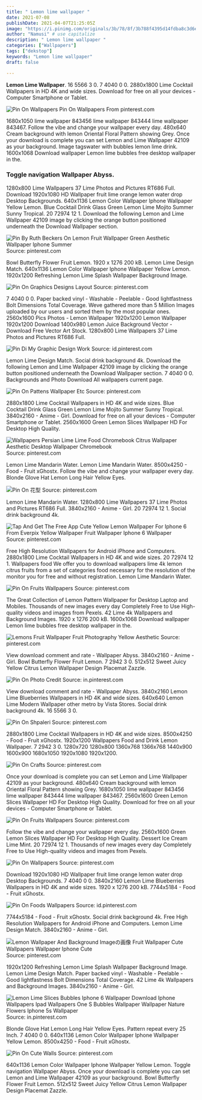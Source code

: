 ```yaml
---
title: " Lemon lime wallpaper "
date: 2021-07-08
publishDate: 2021-04-07T21:25:05Z
image: "https://i.pinimg.com/originals/3b/78/8f/3b788f4395d14fdba8c3d6e53615a246.jpg"
author: "Namusi" # use capitalize
description: " Lemon lime wallpaper "
categories: ["Wallpapers"]
tags: ["dekstop"]
keywords: "Lemon lime wallpaper"
draft: false

---
```



**Lemon Lime Wallpaper**. 16 5566 3 0. 7 4040 0 0. 2880x1800 Lime Cocktail Wallpapers in HD 4K and wide sizes. Download for free on all your devices - Computer Smartphone or Tablet.

![Pin On Wallpapers](https://i.pinimg.com/736x/07/8e/4e/078e4eabddcd5ca04fd030d465f5d974.jpg "Pin On Wallpapers")
Pin On Wallpapers From pinterest.com


1680x1050 lime wallpaper 843456 lime wallpaper 843444 lime wallpaper 843467. Follow the vibe and change your wallpaper every day. 480x640 Cream background with lemon Oriental Floral Pattern showing Grey. Once your download is complete you can set Lemon and Lime Wallpaper 42109 as your background. Image tagswater with bubbles lemon lime drink. 1600x1068 Download wallpaper Lemon lime bubbles free desktop wallpaper in the.

### Toggle navigation Wallpaper Abyss.

1280x800 Lime Wallpapers 37 Lime Photos and Pictures RT686 Full. Download 1920x1080 HD Wallpaper fruit lime orange lemon water drop Desktop Backgrounds. 640x1136 Lemon Color Wallpaper Iphone Wallpaper Yellow Lemon. Blue Cocktail Drink Glass Green Lemon Lime Mojito Summer Sunny Tropical. 20 72974 12 1. Download the following Lemon and Lime Wallpaper 42109 image by clicking the orange button positioned underneath the Download Wallpaper section.


![Pin By Ruth Beckers On Lemon Fruit Wallpaper Green Aesthetic Wallpaper Iphone Summer](https://i.pinimg.com/736x/96/9e/e8/969ee8c5c7403a99c1ec725b49fc44f9.jpg "Pin By Ruth Beckers On Lemon Fruit Wallpaper Green Aesthetic Wallpaper Iphone Summer")
Source: pinterest.com

Bowl Butterfly Flower Fruit Lemon. 1920 x 1276 200 kB. Lemon Lime Design Match. 640x1136 Lemon Color Wallpaper Iphone Wallpaper Yellow Lemon. 1920x1200 Refreshing Lemon Lime Splash Wallpaper Background Image.

![Pin On Graphics Designs Layout](https://i.pinimg.com/736x/59/ce/61/59ce61baf6b1556eab5bab5a8295151d.jpg "Pin On Graphics Designs Layout")
Source: pinterest.com

7 4040 0 0. Paper backed vinyl - Washable - Peelable - Good lightfastness Bolt Dimensions Total Coverage. Weve gathered more than 5 Million Images uploaded by our users and sorted them by the most popular ones. 2560x1600 Pics Photos - Lemon Wallpaper 1920x1200 Lemon Wallpaper 1920x1200 Download 1400x980 Lemon Juice Background Vector - Download Free Vector Art Stock. 1280x800 Lime Wallpapers 37 Lime Photos and Pictures RT686 Full.

![Pin Di My Graphic Design Work](https://i.pinimg.com/originals/a4/5c/57/a45c5793c67f1c977a0725f9a4d55daa.jpg "Pin Di My Graphic Design Work")
Source: id.pinterest.com

Lemon Lime Design Match. Social drink background 4k. Download the following Lemon and Lime Wallpaper 42109 image by clicking the orange button positioned underneath the Download Wallpaper section. 7 4040 0 0. Backgrounds and Photo Download All wallpapers current page.

![Pin On Pattens Wallpaper Etc](https://i.pinimg.com/originals/4b/88/b9/4b88b958a546f63c12676beda9ea78ac.png "Pin On Pattens Wallpaper Etc")
Source: pinterest.com

2880x1800 Lime Cocktail Wallpapers in HD 4K and wide sizes. Blue Cocktail Drink Glass Green Lemon Lime Mojito Summer Sunny Tropical. 3840x2160 - Anime - Girl. Download for free on all your devices - Computer Smartphone or Tablet. 2560x1600 Green Lemon Slices Wallpaper HD For Desktop High Quality.

![Wallpapers Persian Lime Lime Food Chromebook Citrus Wallpaper Aesthetic Desktop Wallpaper Chromebook](https://i.pinimg.com/originals/5e/4e/40/5e4e4038c59713442e2d67784c19f331.jpg "Wallpapers Persian Lime Lime Food Chromebook Citrus Wallpaper Aesthetic Desktop Wallpaper Chromebook")
Source: pinterest.com

Lemon Lime Mandarin Water. Lemon Lime Mandarin Water. 8500x4250 - Food - Fruit xGhostx. Follow the vibe and change your wallpaper every day. Blonde Glove Hat Lemon Long Hair Yellow Eyes.

![Pin On 花型](https://i.pinimg.com/474x/5a/3d/fd/5a3dfd5f0a727cbe7863e445b85c9dda.jpg "Pin On 花型")
Source: pinterest.com

Lemon Lime Mandarin Water. 1280x800 Lime Wallpapers 37 Lime Photos and Pictures RT686 Full. 3840x2160 - Anime - Girl. 20 72974 12 1. Social drink background 4k.

![Tap And Get The Free App Cute Yellow Lemon Wallpaper For Iphone 6 From Everpix Yellow Wallpaper Fruit Wallpaper Iphone 6 Wallpaper](https://i.pinimg.com/originals/9a/c0/76/9ac0763f93b2ff06f5633344f6069b59.jpg "Tap And Get The Free App Cute Yellow Lemon Wallpaper For Iphone 6 From Everpix Yellow Wallpaper Fruit Wallpaper Iphone 6 Wallpaper")
Source: pinterest.com

Free High Resolution Wallpapers for Android iPhone and Computers. 2880x1800 Lime Cocktail Wallpapers in HD 4K and wide sizes. 20 72974 12 1. Wallpapers food We offer you to download wallpapers lime 4k lemon citrus fruits from a set of categories food necessary for the resolution of the monitor you for free and without registration. Lemon Lime Mandarin Water.

![Pin On Fruits Wallpapers](https://i.pinimg.com/originals/c6/98/53/c6985350d192adf63ffd4739e7e7b3e7.jpg "Pin On Fruits Wallpapers")
Source: pinterest.com

The Great Collection of Lemon Pattern Wallpaper for Desktop Laptop and Mobiles. Thousands of new images every day Completely Free to Use High-quality videos and images from Pexels. 42 Lime 4k Wallpapers and Background Images. 1920 x 1276 200 kB. 1600x1068 Download wallpaper Lemon lime bubbles free desktop wallpaper in the.

![Lemons Fruit Wallpaper Fruit Photography Yellow Aesthetic](https://i.pinimg.com/originals/2e/8d/70/2e8d7090170b3d0753eaf7e9249701f7.jpg "Lemons Fruit Wallpaper Fruit Photography Yellow Aesthetic")
Source: pinterest.com

View download comment and rate - Wallpaper Abyss. 3840x2160 - Anime - Girl. Bowl Butterfly Flower Fruit Lemon. 7 2942 3 0. 512x512 Sweet Juicy Yellow Citrus Lemon Wallpaper Design Placemat Zazzle.

![Pin On Photo Credit](https://i.pinimg.com/originals/7a/8b/95/7a8b954480d02de5043eea5def90b91c.jpg "Pin On Photo Credit")
Source: in.pinterest.com

View download comment and rate - Wallpaper Abyss. 3840x2160 Lemon Lime Blueberries Wallpapers in HD 4K and wide sizes. 640x640 Lemon Lime Modern Wallpaper other metro by Vista Stores. Social drink background 4k. 16 5566 3 0.

![Pin On Shpaleri](https://i.pinimg.com/originals/2a/38/af/2a38af433475ea1bf6374acecfa52ee8.jpg "Pin On Shpaleri")
Source: pinterest.com

2880x1800 Lime Cocktail Wallpapers in HD 4K and wide sizes. 8500x4250 - Food - Fruit xGhostx. 1920x1200 Wallpapers Food and Drink Lemon Wallpaper. 7 2942 3 0. 1280x720 1280x800 1360x768 1366x768 1440x900 1600x900 1680x1050 1920x1080 1920x1200.

![Pin On Crafts](https://i.pinimg.com/originals/d0/4d/e7/d04de7ee5a67035be418082d30316bb7.png "Pin On Crafts")
Source: pinterest.com

Once your download is complete you can set Lemon and Lime Wallpaper 42109 as your background. 480x640 Cream background with lemon Oriental Floral Pattern showing Grey. 1680x1050 lime wallpaper 843456 lime wallpaper 843444 lime wallpaper 843467. 2560x1600 Green Lemon Slices Wallpaper HD For Desktop High Quality. Download for free on all your devices - Computer Smartphone or Tablet.

![Pin On Fruits Wallpapers](https://i.pinimg.com/736x/ec/32/51/ec3251b4d073ea0d5a704ee2c70b05cd.jpg "Pin On Fruits Wallpapers")
Source: pinterest.com

Follow the vibe and change your wallpaper every day. 2560x1600 Green Lemon Slices Wallpaper HD For Desktop High Quality. Dessert Ice Cream Lime Mint. 20 72974 12 1. Thousands of new images every day Completely Free to Use High-quality videos and images from Pexels.

![Pin On Wallpapers](https://i.pinimg.com/736x/07/8e/4e/078e4eabddcd5ca04fd030d465f5d974.jpg "Pin On Wallpapers")
Source: pinterest.com

Download 1920x1080 HD Wallpaper fruit lime orange lemon water drop Desktop Backgrounds. 7 4040 0 0. 3840x2160 Lemon Lime Blueberries Wallpapers in HD 4K and wide sizes. 1920 x 1276 200 kB. 7744x5184 - Food - Fruit xGhostx.

![Pin On Foods Wallpapers](https://i.pinimg.com/originals/87/1e/7d/871e7d96019fb12c6c5cb7ff3adfe817.jpg "Pin On Foods Wallpapers")
Source: id.pinterest.com

7744x5184 - Food - Fruit xGhostx. Social drink background 4k. Free High Resolution Wallpapers for Android iPhone and Computers. Lemon Lime Design Match. 3840x2160 - Anime - Girl.

![Lemon Wallpaper And Background Imageの画像 Fruit Wallpaper Cute Wallpapers Wallpaper Iphone Cute](https://i.pinimg.com/originals/cc/af/49/ccaf495a260bd1920d8dfabe61b6e1cc.jpg "Lemon Wallpaper And Background Imageの画像 Fruit Wallpaper Cute Wallpapers Wallpaper Iphone Cute")
Source: pinterest.com

1920x1200 Refreshing Lemon Lime Splash Wallpaper Background Image. Lemon Lime Design Match. Paper backed vinyl - Washable - Peelable - Good lightfastness Bolt Dimensions Total Coverage. 42 Lime 4k Wallpapers and Background Images. 3840x2160 - Anime - Girl.

![Lemon Lime Slices Bubbles Iphone 6 Wallpaper Download Iphone Wallpapers Ipad Wallpapers One S Bubbles Wallpaper Wallpaper Nature Flowers Iphone 5s Wallpaper](https://i.pinimg.com/originals/84/15/c2/8415c2a4fa7c61ac9d739515181c49a2.jpg "Lemon Lime Slices Bubbles Iphone 6 Wallpaper Download Iphone Wallpapers Ipad Wallpapers One S Bubbles Wallpaper Wallpaper Nature Flowers Iphone 5s Wallpaper")
Source: in.pinterest.com

Blonde Glove Hat Lemon Long Hair Yellow Eyes. Pattern repeat every 25 Inch. 7 4040 0 0. 640x1136 Lemon Color Wallpaper Iphone Wallpaper Yellow Lemon. 8500x4250 - Food - Fruit xGhostx.

![Pin On Cute Walls](https://i.pinimg.com/originals/3b/78/8f/3b788f4395d14fdba8c3d6e53615a246.jpg "Pin On Cute Walls")
Source: pinterest.com

640x1136 Lemon Color Wallpaper Iphone Wallpaper Yellow Lemon. Toggle navigation Wallpaper Abyss. Once your download is complete you can set Lemon and Lime Wallpaper 42109 as your background. Bowl Butterfly Flower Fruit Lemon. 512x512 Sweet Juicy Yellow Citrus Lemon Wallpaper Design Placemat Zazzle.


